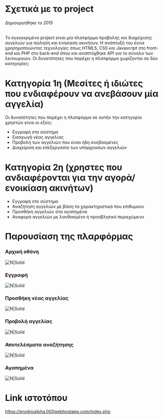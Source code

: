 # Σχετικά με το project
###### Δημιουργήθηκε το 2015 
Το συγκεκριμένο project είναι μία πλατφόρμα προβολής και διαχείρισης αγγελιών για πώληση και ενηκίαση ακινήτων. Η ανάπτυξή του έγινε χρησημοποιώντας τεχνολογίες όπως HTML5, CSS και Javascript στο front-end και PHP στο back-end όπου και αναπτύχθηκε API για το σύνολο των λειτουργιών. Οι δυνατότητες που παρέχει η πλατφόρμα χωρίζονται σε δύο κατηγορίες:

# Κατηγορία 1η (Μεσίτες ή ιδιώτες που ενδιαφέρουν να ανεβάσουν μία αγγελία)
Οι δυνατότητες που παρέχει η πλατφόρμα σε αυτήν την κατηγορία χρηστών είναι οι εξείς:

  - Εγγραφή στο σύστημα
  - Εισαγωγή νέας αγγελίας 
  - Προβολή των αγγελιών που είναι ήδη ανεβασμένες
  - Διαχείριση και επεξεργασία των υπάρχουσων αγγελιών
 
# Κατηγορία 2η (χρηστες που ανδιαφέρονται για την αγορά/ενοικίαση ακινήτων)
  - Εγγραφή στο σύστημα
  - Αναζήτηση αγγελιών με βάση τα χαρακτηριστικά που επιθυμούν 
  - Προσθήκη αγγελιών στα αγαπημένα
  - Αναφορά αγγελιών με λανθασμένο ή προσβλητικό περιεχώμενο


# Παρουσίαση της πλαρφόρμας

### Αρχική οθόνη
![N|Solid](http://zogasmybio.000webhostapp.com/Screenshots/enoikio_screenshots/home.png)
### Εγγραφή
![N|Solid](http://zogasmybio.000webhostapp.com/Screenshots/enoikio_screenshots/register.png)
### Προσθήκη νέας αγγελίας
![N|Solid](http://zogasmybio.000webhostapp.com/Screenshots/enoikio_screenshots/new_add.png)
### Προβολή αγγελίας
![N|Solid](http://zogasmybio.000webhostapp.com/Screenshots/enoikio_screenshots/add_view.png)
### Αποτελέσματα αναζήτησης
![N|Solid](http://zogasmybio.000webhostapp.com/Screenshots/enoikio_screenshots/search.png)
### Αγαπημένα
![N|Solid](http://zogasmybio.000webhostapp.com/Screenshots/enoikio_screenshots/favorites.png)

# Link ιστοτόπου
https://enoikioalpha.000webhostapp.com/index.php